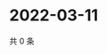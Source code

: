 # 2022-03-11

共 0 条

<!-- BEGIN WEIBO -->
<!-- 最后更新时间 Fri Mar 11 2022 21:19:56 GMT+0800 (China Standard Time) -->

<!-- END WEIBO -->
